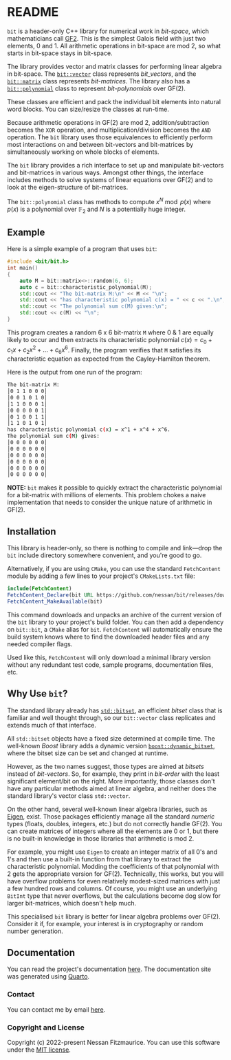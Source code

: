 # README

`bit` is a header-only C++ library for numerical work in _bit-space_, which mathematicians call [GF2][]. This is the simplest Galois field with just two elements, 0 and 1. All arithmetic operations in bit-space are mod 2, so what starts in bit-space stays in bit-space.

The library provides vector and matrix classes for performing linear algebra in bit-space. The [`bit::vector`][] class represents _bit_vectors_, and the [`bit::matrix`][] class represents _bit-matrices_. The library also has a [`bit::polynomial`][] class to represent _bit-polynomials_ over GF(2).

These classes are efficient and pack the individual bit elements into natural word blocks. You can size/resize the classes at run-time.

Because arithmetic operations in GF(2) are mod 2, addition/subtraction becomes the `XOR` operation, and multiplication/division becomes the `AND` operation. The `bit` library uses those equivalences to efficiently perform most interactions on and between bit-vectors and bit-matrices by simultaneously working on whole blocks of elements.

The `bit` library provides a rich interface to set up and manipulate bit-vectors and bit-matrices in various ways. Amongst other things, the interface includes methods to solve systems of linear equations over GF(2) and to look at the eigen-structure of bit-matrices.

The `bit::polynomial` class has methods to compute $x^N\bmod{p(x)}$ where $p(x)$ is a polynomial over $\mathbb{F}_2$ and $N$ is a potentially huge integer.

## Example

Here is a simple example of a program that uses `bit`:

```cpp
#include <bit/bit.h>
int main()
{
    auto M = bit::matrix<>::random(6, 6);
    auto c = bit::characteristic_polynomial(M);
    std::cout << "The bit-matrix M:\n" << M << "\n";
    std::cout << "has characteristic polynomial c(x) = " << c << ".\n";
    std::cout << "The polynomial sum c(M) gives:\n";
    std::cout << c(M) << "\n";
}
```

This program creates a random 6 x 6 bit-matrix `M` where 0 & 1 are equally likely to occur and then extracts its characteristic polynomial $c(x) = c_0 + c_1 x + c_2 x^2 + ... + c_6 x^6$. Finally, the program verifies that `M` satisfies its characteristic equation as expected from the Cayley-Hamilton theorem.

Here is the output from one run of the program:

```sh
The bit-matrix M:
│0 1 1 0 0 0│
│0 0 1 0 1 0│
│1 1 0 0 0 1│
│0 0 0 0 0 1│
│0 1 0 0 1 1│
│1 1 0 1 0 1│
has characteristic polynomial c(x) = x^1 + x^4 + x^6.
The polynomial sum c(M) gives:
│0 0 0 0 0 0│
│0 0 0 0 0 0│
│0 0 0 0 0 0│
│0 0 0 0 0 0│
│0 0 0 0 0 0│
│0 0 0 0 0 0│
```

**NOTE:** `bit` makes it possible to quickly extract the characteristic polynomial for a bit-matrix with millions of elements. This problem chokes a naive implementation that needs to consider the unique nature of arithmetic in GF(2).

## Installation

This library is header-only, so there is nothing to compile and link—drop the `bit` include directory somewhere convenient, and you're good to go.

Alternatively, if you are using `CMake`, you can use the standard `FetchContent` module by adding a few lines to your project's `CMakeLists.txt` file:

```cmake
include(FetchContent)
FetchContent_Declare(bit URL https://github.com/nessan/bit/releases/download/current/bit.zip)
FetchContent_MakeAvailable(bit)
```

This command downloads and unpacks an archive of the current version of the `bit` library to your project's build folder. You can then add a dependency on `bit::bit`, a `CMake` alias for `bit`. `FetchContent` will automatically ensure the build system knows where to find the downloaded header files and any needed compiler flags.

Used like this, `FetchContent` will only download a minimal library version without any redundant test code, sample programs, documentation files, etc.

## Why Use `bit`?

The standard library already has [`std::bitset`][], an efficient _bitset_ class that is familiar and well thought through, so our `bit::vector` class replicates and extends much of that interface.

All `std::bitset` objects have a fixed size determined at compile time. The well-known _Boost_ library adds a dynamic version [`boost::dynamic_bitset`][], where the bitset size can be set and changed at runtime.

However, as the two names suggest, those types are aimed at _bitsets_ instead of _bit-vectors_. So, for example, they print in _bit-order_ with the least significant element/bit on the right. More importantly, those classes don't have any particular methods aimed at linear algebra, and neither does the standard library's vector class `std::vector`.

On the other hand, several well-known linear algebra libraries, such as [Eigen][], exist. Those packages efficiently manage all the standard _numeric_ types (floats, doubles, integers, etc.) but do not correctly handle GF(2). You can create matrices of integers where all the elements are 0 or 1, but there is no built-in knowledge in those libraries that arithmetic is mod 2.

For example, you might use `Eigen` to create an integer matrix of all 0's and 1's and then use a built-in function from that library to extract the characteristic polynomial. Modding the coefficients of that polynomial with 2 gets the appropriate version for GF(2). Technically, this works, but you will have overflow problems for even relatively modest-sized matrices with just a few hundred rows and columns. Of course, you might use an underlying `BitInt` type that never overflows, but the calculations become dog slow for larger bit-matrices, which doesn't help much.

This specialised `bit` library is better for linear algebra problems over GF(2). Consider it if, for example, your interest is in cryptography or random number generation.

## Documentation

You can read the project's documentation [here](https://nessan.github.io/bit/).
The documentation site was generated using [Quarto](https://quarto.org).

### Contact

You can contact me by email [here](mailto:nzznfitz+gh@icloud.com).

### Copyright and License

Copyright (c) 2022-present Nessan Fitzmaurice.
You can use this software under the [MIT license](https://opensource.org/license/mit).

<!-- Reference Links -->

[GF2]: https://en.wikipedia.org/wiki/Finite_field
[Eigen]: https://eigen.tuxfamily.org/overview.php?title=Main_Page
[`bit::vector`]: https://nessan.github.io/bit/pages/vector/
[`bit::matrix`]: https://nessan.github.io/bit/pages/matrix/
[`bit::polynomial`]: https://nessan.github.io/bit/pages/polynomial/
[`std::bitset`]: https://en.cppreference.com/w/cpp/utility/bitset
[`boost::dynamic_bitset`]: https://www.boost.org/doc/libs/1_80_0/libs/dynamic_bitset/dynamic_bitset.html
